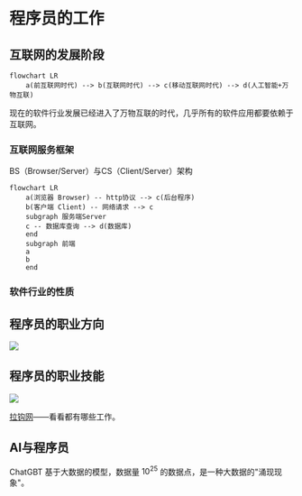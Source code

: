 # 程序员的工作

## 互联网的发展阶段

```mermaid
flowchart LR
    a(前互联网时代) --> b(互联网时代) --> c(移动互联网时代) --> d(人工智能+万物互联)
```

现在的软件行业发展已经进入了万物互联的时代，几乎所有的软件应用都要依赖于互联网。

### 互联网服务框架

BS（Browser/Server）与CS（Client/Server）架构

```mermaid
flowchart LR
    a(浏览器 Browser) -- http协议 --> c(后台程序)
    b(客户端 Client) -- 网络请求 --> c
    subgraph 服务端Server
    c -- 数据库查询 --> d(数据库)
    end
    subgraph 前端
    a
    b
    end
```

### 软件行业的性质



## 程序员的职业方向

<img src="https://s1.ax1x.com/2023/07/03/pCrM7JH.png" />

## 程序员的职业技能

![](https://s1.ax1x.com/2023/05/25/p9HVTzQ.png)

[拉钩网](https://www.lagou.com/)——看看都有哪些工作。

## AI与程序员

ChatGBT 基于大数据的模型，数据量 $10^{25}$ 的数据点，是一种大数据的"涌现现象"。
